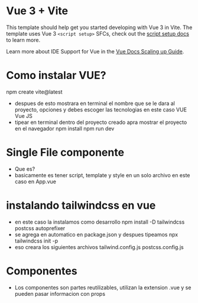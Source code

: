 # Vue 3 + Vite

This template should help get you started developing with Vue 3 in Vite. The template uses Vue 3 `<script setup>` SFCs, check out the [script setup docs](https://v3.vuejs.org/api/sfc-script-setup.html#sfc-script-setup) to learn more.

Learn more about IDE Support for Vue in the [Vue Docs Scaling up Guide](https://vuejs.org/guide/scaling-up/tooling.html#ide-support).


# Como instalar VUE?
npm create vite@latest
- despues de esto mostrara en terminal el nombre que se le dara al proyecto, opciones y debes escoger las tecnologias en este caso VUE
Vue
JS
- tipear en terminal dentro del proyecto creado apra mostrar el proyecto en el navegador
npm install
npm run dev

# Single File componente
- Que es?
- basicamente es tener script, template y style en un solo archivo en este caso en App.vue
# instalando tailwindcss en vue
- en este caso la instalamos como desarrollo
npm install -D tailwindcss postcss autoprefixer
- se agrega en automatico en package.json y despues tipeamos
npx tailwindcss init -p
- eso creara los siguientes archivos
tailwind.config.js
postcss.config.js
# Componentes
- Los componentes son partes reutilizables, utilizan la extension .vue y se pueden pasar informacion con props